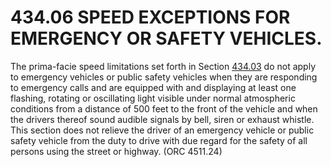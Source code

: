 434.06 SPEED EXCEPTIONS FOR EMERGENCY OR SAFETY VEHICLES.
=========================================================

The prima-facie speed limitations set forth in Section
[434.03](21576109.html) do not apply to emergency vehicles or public
safety vehicles when they are responding to emergency calls and are
equipped with and displaying at least one flashing, rotating or
oscillating light visible under normal atmospheric conditions from a
distance of 500 feet to the front of the vehicle and when the drivers
thereof sound audible signals by bell, siren or exhaust whistle. This
section does not relieve the driver of an emergency vehicle or public
safety vehicle from the duty to drive with due regard for the safety of
all persons using the street or highway. (ORC 4511.24)
